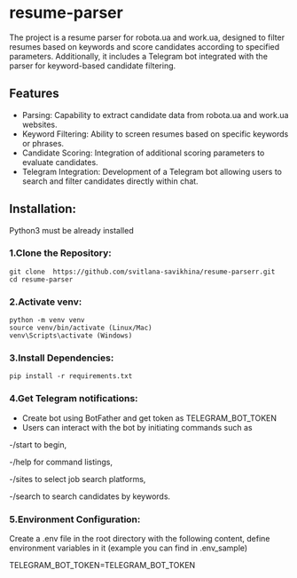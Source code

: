 # resume-parser
The project is a resume parser for robota.ua and work.ua, designed to filter resumes based on keywords and score candidates according to specified parameters. Additionally, it includes a Telegram bot integrated with the parser for keyword-based candidate filtering.
## Features
*  Parsing: Capability to extract candidate data from robota.ua and work.ua websites.
* Keyword Filtering: Ability to screen resumes based on specific keywords or phrases.
* Candidate Scoring: Integration of additional scoring parameters to evaluate candidates.
* Telegram Integration: Development of a Telegram bot allowing users to search and filter candidates directly within chat.
##  Installation:
Python3 must be already installed

### 1.Clone the Repository:
```shell
git clone  https://github.com/svitlana-savikhina/resume-parserr.git
cd resume-parser
```

### 2.Activate venv:
```shell
python -m venv venv
source venv/bin/activate (Linux/Mac)
venv\Scripts\activate (Windows)
```
### 3.Install Dependencies:
```shell
pip install -r requirements.txt
```
### 4.Get Telegram notifications:
* Create bot using BotFather and get token as TELEGRAM_BOT_TOKEN
* Users can interact with the bot by initiating commands such as 

-/start to begin,

-/help for command listings, 

-/sites to select job search platforms, 

-/search to search candidates by keywords.
### 5.Environment Configuration: 
Create a .env file in the root directory with the following content, define environment variables in it (example you can find in .env_sample)

TELEGRAM_BOT_TOKEN=TELEGRAM_BOT_TOKEN
